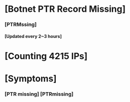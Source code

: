 # [Botnet PTR Record Missing]
### [PTRMssing]
#### [Updated every 2~3 hours]

# [Counting 4215 IPs]

# [Symptoms] 
###   [PTR missing] [PTRmissing]

